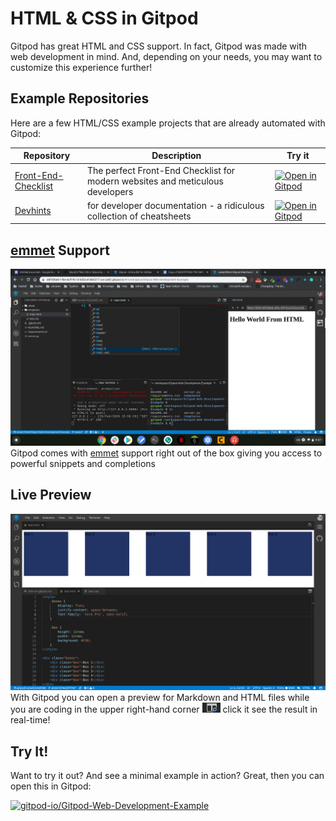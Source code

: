 # HTML & CSS in Gitpod

 Gitpod has great HTML and CSS support. In fact, Gitpod was made with web development in mind. And, depending on your needs, you may want to customize this experience further!

## Example Repositories

Here are a few HTML/CSS example projects that are already automated with Gitpod:


<div class="language-examples table-container">

|Repository | Description | Try it|
|---|---|---|
|[Front-End-Checklist](https://github.com/thedaviddias/Front-End-Checklist) | The perfect Front-End Checklist for modern websites and meticulous developers | [![Open in Gitpod](https://gitpod.io/button/open-in-gitpod.svg)](https://gitpod.io/#https://github.com/thedaviddias/Front-End-Checklist)|
|[Devhints](https://github.com/rstacruz/cheatsheets) | for developer documentation - a ridiculous collection of cheatsheets | [![Open in Gitpod](https://gitpod.io/button/open-in-gitpod.svg)](https://gitpod.io/#https://github.com/rstacruz/cheatsheets)|

</div>

## [emmet](http://emmet.io/) Support

![emmet demo](../images/emmet.png)
Gitpod comes with [emmet](http://emmet.io/) support right out of the box giving you access to powerful snippets and completions


## Live Preview

![image of preview](../images/live_preview.png)
With Gitpod you can open a preview for Markdown and HTML files while you are coding in the upper right-hand corner ![preview icon](../images/preview.png) click it see the result in real-time!

## Try It!

Want to try it out? And see a minimal example in action? Great, then you can open this in Gitpod:

[![gitpod-io/Gitpod-Web-Development-Example](https://gitpod.io/button/open-in-gitpod.svg)](https://gitpod.io/#https://github.com/gitpod-io/Gitpod-Web-Development-Example)
